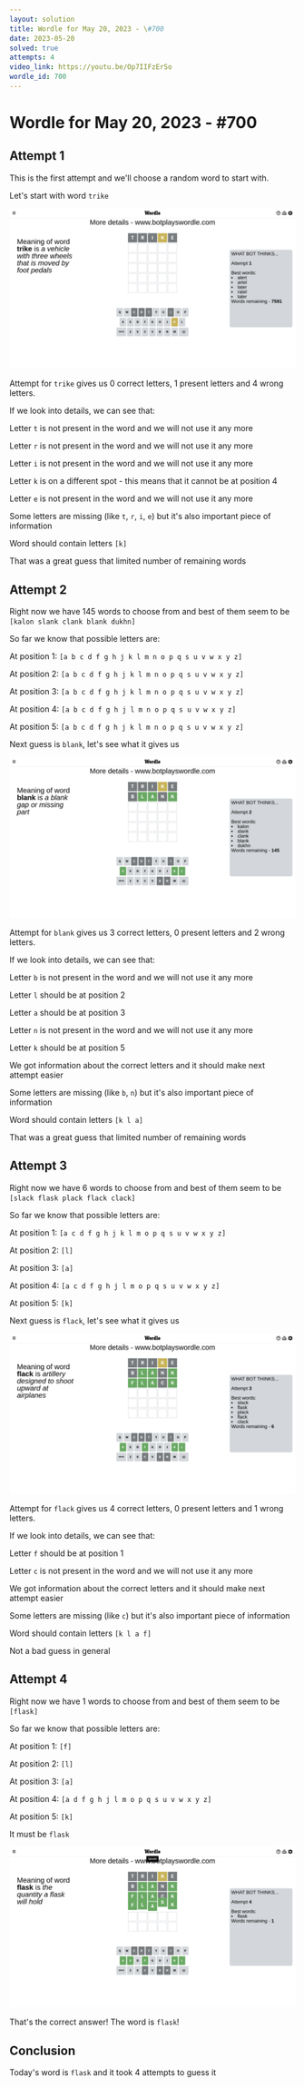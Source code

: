```yaml
---
layout: solution
title: Wordle for May 20, 2023 - \#700
date: 2023-05-20
solved: true
attempts: 4
video_link: https://youtu.be/Op7IIFzErSo
wordle_id: 700
---
```


# Wordle for May 20, 2023 - \#700

## Attempt 1

This is the first attempt and we'll choose a random word to start with.

Let's start with word `trike`

![Attempt 1](2023-05-20/attempt-1.png)

Attempt for `trike` gives us 0 correct letters, 1 present letters and 4 wrong letters.

If we look into details, we can see that:

Letter `t` is not present in the word and we will not use it any more

Letter `r` is not present in the word and we will not use it any more

Letter `i` is not present in the word and we will not use it any more

Letter `k` is on a different spot - this means that it cannot be at position 4

Letter `e` is not present in the word and we will not use it any more

Some letters are missing (like `t`, `r`, `i`, `e`) but it's also important piece of information

Word should contain letters `[k]`

That was a great guess that limited number of remaining words



## Attempt 2

Right now we have 145 words to choose from and best of them seem to be `[kalon slank clank blank dukhn]`

So far we know that possible letters are:

At position 1: `[a b c d f g h j k l m n o p q s u v w x y z]`

At position 2: `[a b c d f g h j k l m n o p q s u v w x y z]`

At position 3: `[a b c d f g h j k l m n o p q s u v w x y z]`

At position 4: `[a b c d f g h j l m n o p q s u v w x y z]`

At position 5: `[a b c d f g h j k l m n o p q s u v w x y z]`

Next guess is `blank`, let's see what it gives us

![Attempt 2](2023-05-20/attempt-2.png)

Attempt for `blank` gives us 3 correct letters, 0 present letters and 2 wrong letters.

If we look into details, we can see that:

Letter `b` is not present in the word and we will not use it any more

Letter `l` should be at position 2

Letter `a` should be at position 3

Letter `n` is not present in the word and we will not use it any more

Letter `k` should be at position 5

We got information about the correct letters and it should make next attempt easier

Some letters are missing (like `b`, `n`) but it's also important piece of information

Word should contain letters `[k l a]`

That was a great guess that limited number of remaining words



## Attempt 3

Right now we have 6 words to choose from and best of them seem to be `[slack flask plack flack clack]`

So far we know that possible letters are:

At position 1: `[a c d f g h j k l m o p q s u v w x y z]`

At position 2: `[l]`

At position 3: `[a]`

At position 4: `[a c d f g h j l m o p q s u v w x y z]`

At position 5: `[k]`

Next guess is `flack`, let's see what it gives us

![Attempt 3](2023-05-20/attempt-3.png)

Attempt for `flack` gives us 4 correct letters, 0 present letters and 1 wrong letters.

If we look into details, we can see that:

Letter `f` should be at position 1

Letter `c` is not present in the word and we will not use it any more

We got information about the correct letters and it should make next attempt easier

Some letters are missing (like `c`) but it's also important piece of information

Word should contain letters `[k l a f]`

Not a bad guess in general



## Attempt 4

Right now we have 1 words to choose from and best of them seem to be `[flask]`

So far we know that possible letters are:

At position 1: `[f]`

At position 2: `[l]`

At position 3: `[a]`

At position 4: `[a d f g h j l m o p q s u v w x y z]`

At position 5: `[k]`

It must be `flask`

![Attempt 4](2023-05-20/attempt-4.png)

That's the correct answer! The word is `flask`!

## Conclusion

Today's word is `flask` and it took 4 attempts to guess it

